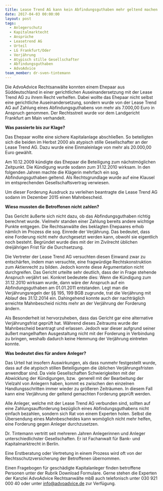 ```yaml
---
title: Lease Trend AG kann kein Abfindungsguthaben mehr geltend machen – Prozesserfolg vor dem LG Frankfurt am Main
date: 2017-04-03 00:00:00
layout: post
tags:
  - Anlegerschutz
  - Kapitalmarktecht
  - Ansprüche
  - Leasetrend AG
  - Urteil
  - LG Frankfurt/Oder
  - Verjährung
  - Atypisch stille Gesellschafter
  - Abfindungsguthaben
  - AdvoAdvice
team_member: dr-sven-tintemann
---
```



Die AdvoAdvice Rechtsanw&auml;lte konnten einem Ehepaar aus S&uuml;ddeutschland in einer gerichtlichen Auseinandersetzung mit der Lease Trend AG zu ihrem Recht verhelfen. Dabei wollte das Ehepaar nicht selbst eine gerichtliche Auseinandersetzung, sondern wurde von der Lease Trend AG auf Zahlung eines Abfindungsguthabens von mehr als 7.000,00 Euro in Anspruch genommen. Der Rechtsstreit wurde vor dem Landgericht Frankfurt am Main verhandelt.

**Was passierte bis zur Klage?**

Das Ehepaar wollte eine sichere Kapitalanlage abschlie&szlig;en. So beteiligten sich die beiden im Herbst 2000 als atypisch stille Gesellschafter an der Lease Trend AG. Dazu wurde eine Einmaleinlage von mehr als 20.000,00 Euro gew&auml;hlt.

Am 10.12.2009 k&uuml;ndigte das Ehepaar die Beteiligung zum n&auml;chstm&ouml;glichen Zeitpunkt. Die K&uuml;ndigung wurde sodann zum 31.12.2010 wirksam. In den folgenden Jahren machte die Kl&auml;gerin mehrfach ein sog. Abfindungsguthaben geltend. Als Rechtsgrundlage wurde auf eine Klausel im entsprechenden Gesellschaftsvertrag verwiesen.

Um dieser Forderung Ausdruck zu verleihen beantragte die Lease Trend AG sodann im Dezember 2015 einen Mahnbescheid.

**Wieso mussten die Betroffenen nicht zahlen?**

Das Gericht &auml;u&szlig;erte sich nicht dazu, ob das Abfindungsguthaben richtig berechnet wurde. Vielmehr standen einer Zahlung bereits andere wichtige Punkte entgegen. Die Rechtsanw&auml;lte des beklagten Ehepaares erhob n&auml;mlich im Prozess die sog. Einrede der Verj&auml;hrung. Das bedeutet, dass eine Forderung nicht mehr durchgesetzt werden kann, obwohl sie eigentlich noch besteht. Begr&uuml;ndet wurde dies mit der im Zivilrecht &uuml;blichen dreij&auml;hrigen Frist f&uuml;r die Durchsetzung.

Die Vertreter der Lease Trend AG versuchten diesen Einwand zwar zu entsch&auml;rfen, indem man versuchte, eine fragw&uuml;rdige Rechtskonstruktion zum Aktienrecht zu bilden. Jedoch konnte diese Argumentation nicht durchgreifen. Das Gericht urteilte sehr deutlich, dass der in Frage stehende Anspruch verj&auml;hrt sei. Konkret bedeutete dies: Wenn die K&uuml;ndigung zum 31.12.2010 wirksam wurde, dann w&auml;re der Anspruch auf ein Abfindungsguthaben am 01.01.2011 entstanden. Legt man die Verj&auml;hrungsregeln der &sect;&sect; 195, 199 BGB zugrunde, trat die Verj&auml;hrung mit Ablauf des 31.12.2014 ein. Dahingehend konnte auch der nachtr&auml;glich erreichte Mahnbescheid nichts mehr an der Verj&auml;hrung der Forderung &auml;ndern.

Als Besonderheit ist hervorzuheben, dass das Gericht gar eine alternative Verj&auml;hrungsfrist gepr&uuml;ft hat. W&auml;hrend dieses Zeitraums wurde der Mahnbescheid beantragt und erlassen. Jedoch war dieser aufgrund seiner &auml;u&szlig;ert mangelhaften Ausgestaltung nicht mit der Forderung in Verbindung zu bringen, weshalb dadurch keine Hemmung der Verj&auml;hrung eintreten konnte.

**Was bedeutet dies f&uuml;r andere Anleger?**

Das Urteil hat insofern Auswirkungen, als dass nunmehr festgestellt wurde, dass auf die atypisch stillen Beteiligungen die &uuml;blichen Verj&auml;hrungsfristen anwendbar sind. Da viele Gesellschaften Schwierigkeiten mit der Abwicklung der K&uuml;ndigungen, bzw. &nbsp;generell mit der Bearbeitung der Vielzahl von Anlegern haben, kommt es zwischen den einzelnen Handlungsschritten immer wieder zu gr&ouml;&szlig;eren Zeitr&auml;umen. In diesem Fall kann eine Verj&auml;hrung der geltend gemachten Forderung gepr&uuml;ft werden.

Alle Anleger, welche mit der Lease Trend AG verbunden sind, sollten auf eine Zahlungsaufforderung bez&uuml;glich eines Abfindungsguthabens nicht einfach bezahlen, sondern sich Rat von einem Experten holen. Selbst die &Uuml;bersendung eines Mahnbescheides kann wom&ouml;glich nicht mehr helfen, eine Forderung gegen Anleger durchzusetzen.

Dr. Tintemann vertritt seit mehreren Jahren Anlegerinnen und Anleger unterschiedlichster Gesellschaften. Er ist Fachanwalt f&uuml;r Bank- und Kapitalmarktrecht in Berlin.

Eine Erstberatung oder Vertretung in einem Prozess wird oft von der Rechtsschutzversicherung der Betroffenen &uuml;bernommen.

Einen Fragebogen f&uuml;r gesch&auml;digte Kapitalanleger finden betroffene Personen unter der Rubrik Download Formulare. Gerne stehen die Experten der Kanzlei AdvoAdvice Rechtsanw&auml;lte mbB auch telefonisch unter 030 921 000 40 oder unter info@advoadvice.de zur Verf&uuml;gung.